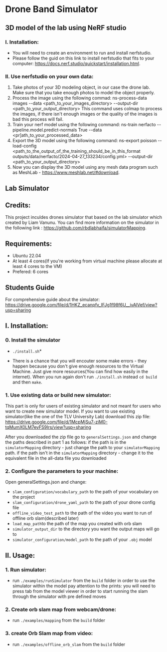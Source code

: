 # Drone Band Simulator

## 3D model of the lab using NeRF studio
### I. Installation:
- You will need to create an environment to run and install nerfstudio.
- Please follow the guid on this link to install nerfstudio that fits to your computer: https://docs.nerf.studio/quickstart/installation.html.
### II. Use nerfstudio on your own data:
1. Take photos of your 3D modeling object, in our case the drone lab. Make sure that you take enough photos to model the object properly.
2. Process the image using the following commad:
   ns-process-data images --data <path_to_your_images_directory> --output-dir <path_to_your_output_directory>
   This command uses colmap to process the images, if there isn't enough images or the quality of the images is bad this process will fail.
3. Train your nerf model using the following command:
   ns-train nerfacto --pipeline.model.predict-normals True --data <pr]ath_to_your_processed_data>
4. Export the 3D model using the following command:
   ns-export poisson --load-config <path_to_the_output_of_the_training_should_be_in_this_format outputs/data/nerfacto/2024-04-27_133234/config.yml> --output-dir <path_to_your_output_directory>
5. Now you can display the 3D model using any mesh data program such as MeshLab - https://www.meshlab.net/#download.

## Lab Simulator

## Credits:
This project inculdes drones simulator that based on the lab simulator which created by Liam Vanunu.
You can find more information on the simulator in the following link : https://github.com/rbdlabhaifa/simulatorMapping.

## Requirements:
- Ubuntu 22.04
- At least 4 cores(If you're working from virtual machine please allocate at least 4 cores to the VM)
- Prefered: 6 cores
## Students Guide

For comprehensive guide about the simulator: 
https://drive.google.com/file/d/1HKZ_ecanpfv_IFJg1f98f6U__ivAlVef/view?usp=sharing

## I. Installation:

### 0. Install the simulator
- `./install.sh`*

* There is a chance that you will encouter some make errors - they happen because you don't give enough resources to the Virtual Machine. Just give more resources(You can find how easily in the internet). When you run again don't run `./install.sh` instead `cd build` and then `make`.

### 1. Use existing data or build new simulator:
This part is only for users of existing simulator and not meant for users who want to create new simulator model.
If you want to use existing simulator(like the one of the TLV University Lab) download this zip file:
https://drive.google.com/file/d/1McpMjSu7-ziM0-tqMumX0LM7evFS9Irs/view?usp=sharing

After you downloaded the zip file go to `generalSettings.json` and change the paths described in part 1 as follows:
if the path is in the `simulatorMapping` directory - just change the path to your `simulatorMapping` path.
if the path isn't in the `simulatorMapping` directory - change it to the equivalent file in the all-data file you downloaded

### 2. Configure the parameters to your machine:
Open generalSettings.json and change:
- `slam_configuration/vocabulary_path` to the path of your vocabulary on the project
- `slam_configuration/drone_yaml_path` to the path of your drone config file
- `offline_video_test_path` to the path of the video you want to run of offline orb slam(described later)
- `load_map_path`to the path of the map you created with orb slam
- `simulator_output_dir` to the directory you want the output maps will go to
- `simulator_configuration/model_path` to the path of your `.obj` model


## II. Usage:
### 1. Run simulator:
- run `./examples/runSimulator` from the `build` folder in order to use the simulator within the model
pay attention to the prints:
you will need to press tab from the model viewer in order to start running the slam through the simulator with pre defined moves

### 2. Create orb slam map from webcam/drone:
- run `./examples/mapping` from the `build` folder

### 3. create Orb Slam map from video:
- run `./examples/offline_orb_slam` from the `build` folder


